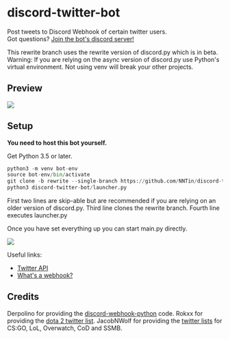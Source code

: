 # discord-twitter-bot
Post tweets to Discord Webhook of certain twitter users.  
Got questions? [Join the bot's discord server!](https://discord.gg/Dkg79tc)

This rewrite branch uses the rewrite version of discord.py which is in beta.
Warning: If you are relying on the async version of discord.py use Python's virtual environment. 
Not using venv will break your other projects.

## Preview

[![](img/gif.gif)](https://discord.gg/Dkg79tc)

## Setup

**You need to host this bot yourself.**

Get Python 3.5 or later.

```python
python3 -m venv bot-env
source bot-env/bin/activate
git clone -b rewrite --single-branch https://github.com/NNTin/discord-twitter-bot.git
python3 discord-twitter-bot/launcher.py
```

First two lines are skip-able but are recommended if you are relying on an older version of discord.py.
Third line clones the rewrite branch. Fourth line executes launcher.py

Once you have set everything up you can start main.py directly.


![](https://i.imgur.com/TdJahu9.png)

Useful links:
* [Twitter API](https://apps.twitter.com/)
* [What's a webhook?](https://support.discordapp.com/hc/en-us/articles/228383668-Intro-to-Webhooks)

## Credits
Derpolino for providing the [discord-webhook-python](https://github.com/Derpolino/discord-webhooks-python) code.
Rokxx for providing the [dota 2 twitter list](https://twitter.com/rokxx/lists/dota-2/members).
JacobNWolf for providing the [twitter lists](https://twitter.com/JacobNWolf/lists/) for CS:GO, LoL, Overwatch, CoD and SSMB.